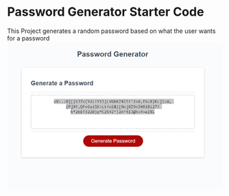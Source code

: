 # Password Generator Starter Code
This Project generates a random password
based on what the user wants for a password
![](password_gen.png)